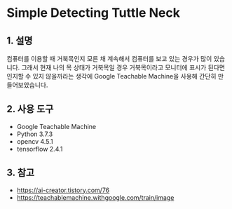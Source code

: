# Simple Detecting Tuttle Neck

## **1. 설명**
컴퓨터를 이용할 때 거북목인지 모른 채 계속해서 컴퓨터를 보고 있는 경우가 많이 있습니다. 그래서 현재 나의 목 상태가 거북목일 경우 거북목이라고 모니터에 표시가 된다면 인지할 수 있지 않을까라는 생각에 Google Teachable Machine을 사용해 간단히 만들어보았습니다.

## **2. 사용 도구**
+ Google Teachable Machine
+ Python 3.7.3
+ opencv 4.5.1
+ tensorflow 2.4.1

## **3. 참고**
+ https://ai-creator.tistory.com/76
+ https://teachablemachine.withgoogle.com/train/image
